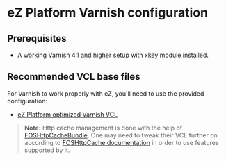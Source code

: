eZ Platform Varnish configuration
=================================

Prerequisites
-------------
* A working Varnish 4.1 and higher setup with xkey module installed.

Recommended VCL base files
--------------------------
For Varnish to work properly with eZ, you'll need to use the provided configuration:

* [eZ Platform optimized Varnish VCL](vcl/varnish4.vcl)

> **Note:** Http cache management is done with the help of [FOSHttpCacheBundle](http://foshttpcachebundle.readthedocs.org/).
  One may need to tweak their VCL further on according to [FOSHttpCache documentation](http://foshttpcache.readthedocs.org/en/latest/varnish-configuration.html)
  in order to use features supported by it.
